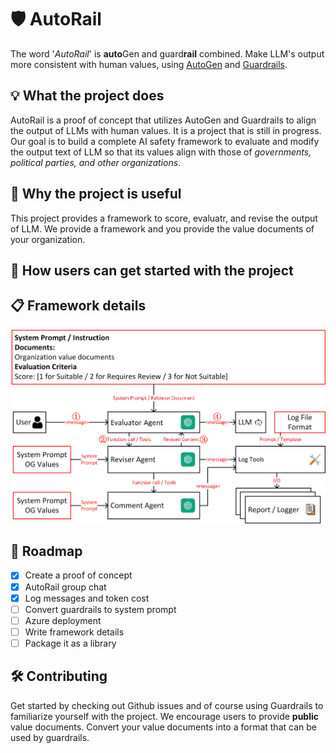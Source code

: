 # 🛡️ AutoRail 
The word '*AutoRail*' is **auto**Gen and guard**rail** combined. 
Make LLM's output more consistent with human values, using [AutoGen](https://github.com/microsoft/autogen) and [Guardrails](https://github.com/guardrails-ai/guardrails).

## 💡 What the project does
AutoRail is a proof of concept that utilizes AutoGen and Guardrails to align the output of LLMs with human values. It is a project that is still in progress. 
Our goal is to build a complete AI safety framework to evaluate and modify the output text of LLM so that its values align with those of *governments, political parties, and other organizations*.

## 🌟 Why the project is useful
This project provides a framework to score, evaluatr, and revise the output of LLM. 
We provide a framework and you provide the value documents of your organization. 

## 🚀 How users can get started with the project


## 📋 Framework details

![AutoRail Overview](doc/images/autorail_overview.png)  

## 📍 Roadmap
- [x] Create a proof of concept
- [x] AutoRail group chat
- [x] Log messages and token cost
- [ ] Convert guardrails to system prompt
- [ ] Azure deployment
- [ ] Write framework details 
- [ ] Package it as a library
<!-- 
- [ ] Write a paper 
- [ ] Cite reference
-->

## 🛠️ Contributing
Get started by checking out Github issues and of course using Guardrails to familiarize yourself with the project.
We encourage users to provide **public** value documents.
Convert your value documents into a format that can be used by guardrails. 
